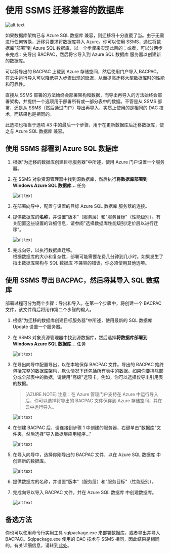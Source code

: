 ﻿<properties
   pageTitle="使用 SSMS 迁移到 SQL 数据库"
   description="Windows Azure SQL 数据库, 迁移 SQL 数据库, 使用 ssms 迁移"
   services="sql-database"
   documentationCenter=""
   authors="kaivalyah2015"
   manager="jeffreyg"
   editor="monicar"/>

<tags
   ms.service="sql-database"
   ms.devlang="NA"
   ms.topic="article"
   ms.tgt_pltfrm="NA"
   ms.workload="data-management"
   ms.date="04/14/2015"
   wacn.date="05/25/2015"
   ms.author="kaivalyh"/>

# 使用 SSMS 迁移兼容的数据库 

![alt text](./media/sql-database-migrate-ssms/01SSMSDiagram.png)

如果数据库架构已与 Azure SQL 数据库 兼容，则迁移将十分直截了当。由于无需进行任何转换，迁移只要求将数据库导入 Azure。你可以使用 SSMS，通过将数据库"部署"到 Azure SQL 数据库，以一个步骤来实现此目的；或者，可以分两步来完成：先导出 BACPAC，然后将它导入到 Azure SQL 数据库 服务器以创建新的数据库。 

可以将导出的 BACPAC 上载到 Azure 存储空间，然后使用门户导入 BACPAC。在云中运行导入可以降低导入步骤出现的延迟，从而提高迁移大型数据库时的性能和可靠性。

直接从 SSMS 部署的方法始终会部署架构和数据，而导出再导入的方法始终会部署架构，并提供一个选项用于部署所有或一部分表中的数据。不管是从 SSMS 部署，还是从 SSMS（然后通过门户）导出再导入，实质上使用的是相同的 DAC 技术，而结果也是相同的。   

此选项也相当于选项 #3 中的最后一个步骤，用于在更新数据库后迁移数据库，使之与 Azure SQL 数据库 兼容。 

## 使用 SSMS 部署到 Azure SQL 数据库
1.	根据"为迁移的数据库创建目标服务器"中所述，使用 Azure 门户设置一个服务器。
2. 在 SSMS 对象资源管理器中找到源数据库，然后执行**将数据库部署到 Windows Azure SQL 数据库...** 任务

	![alt text](./media/sql-database-migrate-ssms/02MigrateusingSSMS.png)

3.	在部署向导中，配置与设置的目标 Azure SQL 数据库 服务器的连接。 
4.	提供数据库的**名称**，并设置"版本"（服务层）和"服务目标"（性能级别）。有关配置这些设置的详细信息，请参阅"选择数据库性能级别/定价层以进行迁移"。 

	![alt text](./media/sql-database-migrate-ssms/03MigrateusingSSMS.png)

5.	完成向导，以执行数据库迁移。  
根据数据库的大小和复杂性，部署可能需要花费几分钟到几小时。如果发生了指出数据库架构与 SQL 数据库 不兼容的错误，你必须使用其他选项。 
## 使用 SSMS 导出 BACPAC，然后将其导入 SQL 数据库
部署过程可分为两个步骤：导出和导入。在第一个步骤中，将创建一个 BACPAC 文件，该文件稍后将用作第二个步骤的输入。 

1.	根据"为迁移的数据库创建目标服务器"中所述，使用最新的 SQL 数据库 Update 设置一个服务器。
2.	在 SSMS 对象资源管理器中找到源数据库，然后选择**将数据库部署到 Windows Azure SQL 数据库...** 任务

	![alt text](./media/sql-database-migrate-ssms/04MigrateusingSSMS.png)

3. 在导出向导中配置导出，以在本地保存 BACPAC 文件。导出的 BACPAC 始终包括完整的数据库架构，默认情况下还包括所有表中的数据。如果你要排除部分或全部表中的数据，请使用"高级"选项卡。例如，你可以选择仅导出引用表的数据。
	>[AZURE.NOTE] 注意：在 Azure 管理门户支持在 Azure 中运行导入后，你可以选择将导出的 BACPAC 文件保存到 Azure 存储空间，并在云中运行导入。 

	![alt text](./media/sql-database-migrate-ssms/05MigrateusingSSMS.png)

4.	在创建 BACPAC 后，请连接到步骤 1 中创建的服务器，右键单击"数据库"文件夹，然后选择"导入数据层应用程序..."

	![alt text](./media/sql-database-migrate-ssms/06MigrateusingSSMS.png) 

5.	在导入向导中，选择你刚导出的 BACPAC 文件，以在 Azure SQL 数据库 中创建新的数据库。 

	![alt text](./media/sql-database-migrate-ssms/07MigrateusingSSMS.png)

6.	提供数据库的名称，并设置"版本"（服务层）和"服务目标"（性能级别）。 
	 
7.	完成向导以导入 BACPAC 文件，并在 Azure SQL 数据库 中创建数据库。

	![alt text](./media/sql-database-migrate-ssms/08MigrateusingSSMS.png)
 
## 备选方法
你也可以使用命令行实用工具 sqlpackage.exe 来部署数据库，或者导出并导入 BACPAC。Sqlpackage.exe 使用的 DAC 技术与 SSMS 相同，因此结果是相同的。有关详细信息，请转到[此处](https://msdn.microsoft.com/zh-CN/library/hh550080.aspx)。

<!--HONumber=55-->